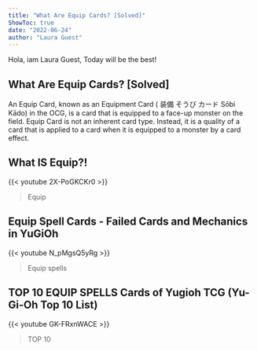 ```yaml
---
title: "What Are Equip Cards? [Solved]"
ShowToc: true 
date: "2022-06-24"
author: "Laura Guest" 
---
```


Hola, iam Laura Guest, Today will be the best!
## What Are Equip Cards? [Solved]
An Equip Card, known as an Equipment Card ( 装備 そうび カード Sōbi Kādo) in the OCG, is a card that is equipped to a face-up monster on the field. Equip Card is not an inherent card type. Instead, it is a quality of a card that is applied to a card when it is equipped to a monster by a card effect.

## What IS Equip?!
{{< youtube 2X-PoGKCKr0 >}}
>Equip

## Equip Spell Cards - Failed Cards and Mechanics in YuGiOh
{{< youtube N_pMgsQ5yRg >}}
>Equip spells

## TOP 10 EQUIP SPELLS Cards of Yugioh TCG (Yu-Gi-Oh Top 10 List)
{{< youtube GK-FRxnWACE >}}
>TOP 10 

